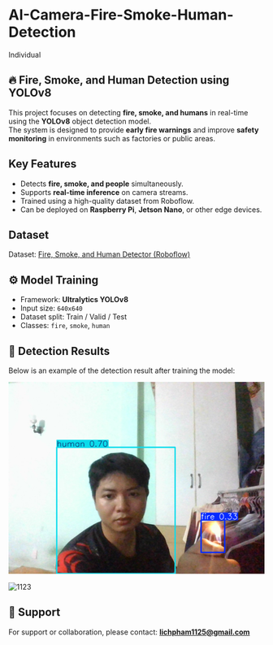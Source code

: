 # AI-Camera-Fire-Smoke-Human-Detection
Individual

## 🔥 Fire, Smoke, and Human Detection using YOLOv8  

This project focuses on detecting **fire, smoke, and humans** in real-time using the **YOLOv8** object detection model.  
The system is designed to provide **early fire warnings** and improve **safety monitoring** in environments such as factories or public areas.  

## Key Features
- Detects **fire, smoke, and people** simultaneously.  
- Supports **real-time inference** on camera streams.  
- Trained using a high-quality dataset from Roboflow.  
- Can be deployed on **Raspberry Pi**, **Jetson Nano**, or other edge devices.  

## Dataset
Dataset: [Fire, Smoke, and Human Detector (Roboflow)](https://universe.roboflow.com/spyrobot/fire-smoke-and-human-detector)

## ⚙️ Model Training
- Framework: **Ultralytics YOLOv8**
- Input size: `640x640`
- Dataset split: Train / Valid / Test
- Classes: `fire`, `smoke`, `human`

## 📸 Detection Results  

Below is an example of the detection result after training the model:  

![Detection Result](result.png)  

<img width="640" height="480" alt="1123" src="https://github.com/user-attachments/assets/64eff83e-0878-4947-8e8e-ce2b12a410d4" />

## 📧 Support
For support or collaboration, please contact: **lichpham1125@gmail.com**

